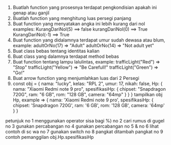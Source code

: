 1. Buatlah function yang prosesnya terdapat pengkondisian apakah ini genap atau ganjil
2. Buatlah function yang menghitung luas persegi panjang
3. Buat function yang menyatakan angka ini lebih kurang dari nol
   examples: 
   KurangDariNol(5) ==> false
   kurangDariNol(0) ==> True
   KurangDariNol(-1) ==> True
4. Buat function yang didalamnya terdapat umur sudah dewasa atau blum, example:
   adultOrNo(17) => "Adult"
   adultOrNo(14) => "Not adult yet"
5. Buat class bebas tentang identitas kalian
6. Buat class yang dalamnya terdapat method bebas
7. Buat function tentang lampu lalulintas, example: trafficLight("Red") => "Stop"
                                                 trafficLight("Yellow") => "Be Carefull!"
                                                 trafficLight("Green") => "Go!"
8. Buat arrow function yang menjumlahkan luas dari 2 Persegi
9. const obj = {
    nama: "lucky",
    kelas: "RPL 2",
    umur: 17,
    nikah: false,
    Hp: {
      nama: "Xiaomi Redmi note 9 pro",
      spesifikasiHp: {
          chipset: "Snapdragon 720G",
          ram: "6 GB",
          rom: "128 GB",
          camera: "64mp"
          }
      }
    }
  tampilkan obj Hp, example => {
                                nama: 'Xiaomi Redmi note 9 pro',
                                spesifikasiHp: {
                                  chipset: 'Snapdragon 720G',
                                  ram: '6 GB',
                                  rom: '128 GB',
                                  camera: '64mp'
                                  }
                              }

petunjuk
no 1 menggunakan operator sisa bagi %)
no 2 cari rumus di gugel
no 3 gunakan percabangan
no 4 gunakan percabangan
no 5 & no 6 lihat contoh di sc wa
no 7 gunakan switch
no 8 pangkat ditambah pangkat
no 9 contoh pemanggilan obj.Hp.spesifikasiHp
